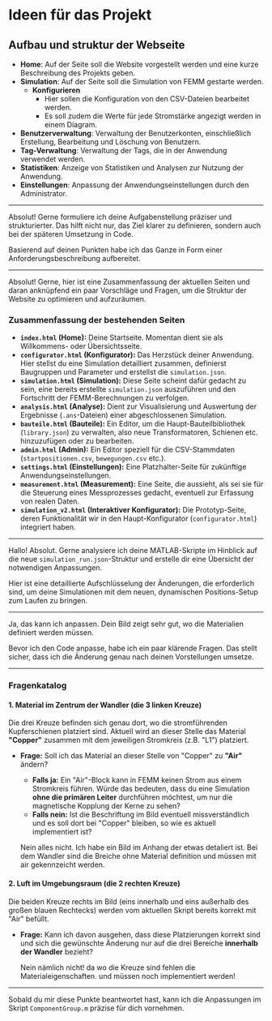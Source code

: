 # Ideen für das Projekt

## Aufbau und struktur der Webseite

- **Home**: Auf der Seite soll die Website vorgestellt werden und eine kurze Beschreibung des Projekts geben.
- **Simulation**: Auf der Seite soll die Simulation von FEMM gestarte werden.
  - **Konfigurieren**
    - Hier sollen die Konfiguration von den CSV-Dateien bearbeitet werden.
    - Es soll zudem die Werte für jede Stromstärke angezigt werden in einem Diagram.
- **Benutzerverwaltung**: Verwaltung der Benutzerkonten, einschließlich Erstellung, Bearbeitung und Löschung von Benutzern.
- **Tag-Verwaltung**: Verwaltung der Tags, die in der Anwendung verwendet werden.
- **Statistiken**: Anzeige von Statistiken und Analysen zur Nutzung der Anwendung.
- **Einstellungen**: Anpassung der Anwendungseinstellungen durch den Administrator.

---

Absolut! Gerne formuliere ich deine Aufgabenstellung präziser und strukturierter. Das hilft nicht nur, das Ziel klarer zu definieren, sondern auch bei der späteren Umsetzung in Code.

Basierend auf deinen Punkten habe ich das Ganze in Form einer Anforderungsbeschreibung aufbereitet.

---

Absolut! Gerne, hier ist eine Zusammenfassung der aktuellen Seiten und daran anknüpfend ein paar Vorschläge und Fragen, um die Struktur der Website zu optimieren und aufzuräumen.

### Zusammenfassung der bestehenden Seiten

- **`index.html` (Home):** Deine Startseite. Momentan dient sie als Willkommens- oder Übersichtsseite.
- **`configurator.html` (Konfigurator):** Das Herzstück deiner Anwendung. Hier stellst du eine Simulation detailliert zusammen, definierst Baugruppen und Parameter und erstellst die `simulation.json`.
- **`simulation.html` (Simulation):** Diese Seite scheint dafür gedacht zu sein, eine bereits erstellte `simulation.json` auszuführen und den Fortschritt der FEMM-Berechnungen zu verfolgen.
- **`analysis.html` (Analyse):** Dient zur Visualisierung und Auswertung der Ergebnisse (`.ans`-Dateien) einer abgeschlossenen Simulation.
- **`bauteile.html` (Bauteile):** Ein Editor, um die Haupt-Bauteilbibliothek (`library.json`) zu verwalten, also neue Transformatoren, Schienen etc. hinzuzufügen oder zu bearbeiten.
- **`admin.html` (Admin):** Ein Editor speziell für die CSV-Stammdaten (`startpositionen.csv`, `bewegungen.csv` etc.).
- **`settings.html` (Einstellungen):** Eine Platzhalter-Seite für zukünftige Anwendungseinstellungen.
- **`measurement.html` (Measurement):** Eine Seite, die aussieht, als sei sie für die Steuerung eines Messprozesses gedacht, eventuell zur Erfassung von realen Daten.
- **`simulation_v2.html` (Interaktiver Konfigurator):** Die Prototyp-Seite, deren Funktionalität wir in den Haupt-Konfigurator (`configurator.html`) integriert haben.

---

Hallo! Absolut. Gerne analysiere ich deine MATLAB-Skripte im Hinblick auf die neue `simulation_run.json`-Struktur und erstelle dir eine Übersicht der notwendigen Anpassungen.

Hier ist eine detaillierte Aufschlüsselung der Änderungen, die erforderlich sind, um deine Simulationen mit dem neuen, dynamischen Positions-Setup zum Laufen zu bringen.

---

Ja, das kann ich anpassen. Dein Bild zeigt sehr gut, wo die Materialien definiert werden müssen.

Bevor ich den Code anpasse, habe ich ein paar klärende Fragen. Das stellt sicher, dass ich die Änderung genau nach deinen Vorstellungen umsetze.

---

### Fragenkatalog

#### 1. Material im Zentrum der Wandler (die 3 linken Kreuze)

Die drei Kreuze befinden sich genau dort, wo die stromführenden Kupferschienen platziert sind. Aktuell wird an dieser Stelle das Material **"Copper"** zusammen mit dem jeweiligen Stromkreis (z.B. "L1") platziert.

- **Frage:** Soll ich das Material an dieser Stelle von "Copper" zu **"Air"** ändern?

  - **Falls ja:** Ein "Air"-Block kann in FEMM keinen Strom aus einem Stromkreis führen. Würde das bedeuten, dass du eine Simulation **ohne die primären Leiter** durchführen möchtest, um nur die magnetische Kopplung der Kerne zu sehen?
  - **Falls nein:** Ist die Beschriftung im Bild eventuell missverständlich und es soll dort bei "Copper" bleiben, so wie es aktuell implementiert ist?

  Nein alles nicht. Ich habe ein Bild im Anhang der etwas detaliert ist. Bei dem Wandler sind die Breiche ohne Material definition und müssen mit air gekennzeicht werden.

#### 2. Luft im Umgebungsraum (die 2 rechten Kreuze)

Die beiden Kreuze rechts im Bild (eins innerhalb und eins außerhalb des großen blauen Rechtecks) werden vom aktuellen Skript bereits korrekt mit "Air" befüllt.

- **Frage:** Kann ich davon ausgehen, dass diese Platzierungen korrekt sind und sich die gewünschte Änderung nur auf die drei Bereiche **innerhalb der Wandler** bezieht?

  Nein nämlich nicht! da wo die Kreuze sind fehlen die Materialeigenschaften. und müssen noch implementiert werden!

---

Sobald du mir diese Punkte beantwortet hast, kann ich die Anpassungen im Skript `ComponentGroup.m` präzise für dich vornehmen.
